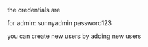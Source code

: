 the credentials are 

for admin:
sunnyadmin
password123

you can create new users by adding new users
